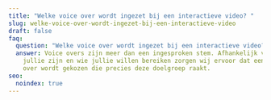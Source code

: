 ```yaml
---
title: "Welke voice over wordt ingezet bij een interactieve video? "
slug: welke-voice-over-wordt-ingezet-bij-een-interactieve-video
draft: false
faq:
  question: "Welke voice over wordt ingezet bij een interactieve video? "
  answer: Voice overs zijn meer dan een ingesproken stem. Afhankelijk van wie
    jullie zijn en wie jullie willen bereiken zorgen wij ervoor dat een voice
    over wordt gekozen die precies deze doelgroep raakt.
seo:
  noindex: true
---
```

